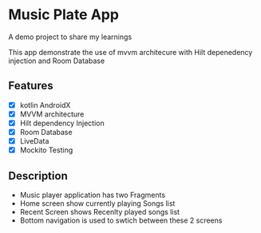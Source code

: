 # Music Plate App

A demo project to share my learnings


This app demonstrate the use of mvvm architecure with Hilt depenedency injection and Room Database
## Features

- [x] kotlin AndroidX
- [x] MVVM architecture
- [x] Hilt dependency Injection
- [x] Room Database 
- [x] LiveData
- [x] Mockito Testing 

## Description
- Music player application has two Fragments
- Home screen show currently playing Songs list
- Recent Screen shows Recenlty played songs list
- Bottom navigation is used to swtich between these 2 screens




